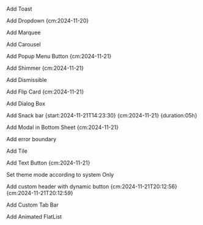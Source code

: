 Add Toast

Add Dropdown {cm:2024-11-20}

Add Marquee

Add Carousel

Add Popup Menu Button {cm:2024-11-21}

Add Shimmer {cm:2024-11-21}

Add Dismissible

Add Flip Card {cm:2024-11-21}

Add Dialog Box

Add Snack bar {start:2024-11-21T14:23:30} {cm:2024-11-21} {duration:05h}

Add Modal in Bottom Sheet {cm:2024-11-21}

Add error boundary

Add Tile

Add Text Button {cm:2024-11-21}

Set theme mode according to system Only

Add custom header with dynamic button {cm:2024-11-21T20:12:56} {cm:2024-11-21T20:12:59}

Add Custom Tab Bar

Add Animated FlatList
